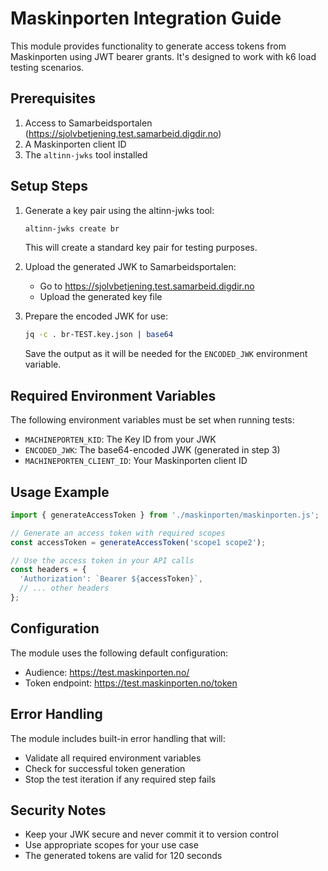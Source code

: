 # Maskinporten Integration Guide

This module provides functionality to generate access tokens from Maskinporten using JWT bearer grants. It's designed to work with k6 load testing scenarios.

## Prerequisites

1. Access to Samarbeidsportalen (https://sjolvbetjening.test.samarbeid.digdir.no)
2. A Maskinporten client ID
3. The `altinn-jwks` tool installed

## Setup Steps

1. Generate a key pair using the altinn-jwks tool:
   ```bash
   altinn-jwks create br
   ```
   This will create a standard key pair for testing purposes.

2. Upload the generated JWK to Samarbeidsportalen:
   - Go to https://sjolvbetjening.test.samarbeid.digdir.no
   - Upload the generated key file

3. Prepare the encoded JWK for use:
   ```bash
   jq -c . br-TEST.key.json | base64
   ```
   Save the output as it will be needed for the `ENCODED_JWK` environment variable.

## Required Environment Variables

The following environment variables must be set when running tests:

- `MACHINEPORTEN_KID`: The Key ID from your JWK
- `ENCODED_JWK`: The base64-encoded JWK (generated in step 3)
- `MACHINEPORTEN_CLIENT_ID`: Your Maskinporten client ID

## Usage Example

```javascript
import { generateAccessToken } from './maskinporten/maskinporten.js';

// Generate an access token with required scopes
const accessToken = generateAccessToken('scope1 scope2');

// Use the access token in your API calls
const headers = {
  'Authorization': `Bearer ${accessToken}`,
  // ... other headers
};
```

## Configuration

The module uses the following default configuration:
- Audience: https://test.maskinporten.no/
- Token endpoint: https://test.maskinporten.no/token

## Error Handling

The module includes built-in error handling that will:
- Validate all required environment variables
- Check for successful token generation
- Stop the test iteration if any required step fails

## Security Notes

- Keep your JWK secure and never commit it to version control
- Use appropriate scopes for your use case
- The generated tokens are valid for 120 seconds